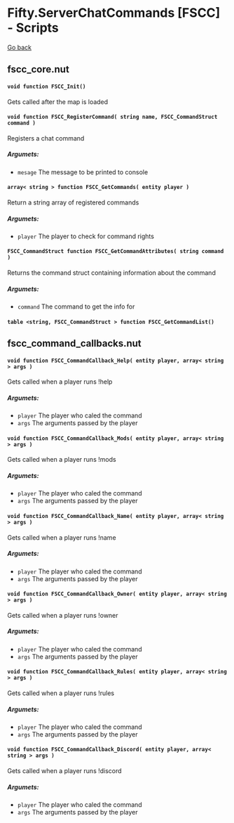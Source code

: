 # Fifty.ServerChatCommands [FSCC] - Scripts
[Go back](./docs_index.md)


## fscc_core.nut

#### `void function FSCC_Init()`

Gets called after the map is loaded

#### `void function FSCC_RegisterCommand( string name, FSCC_CommandStruct command )`

Registers a chat command
##### Argumets:
- `mesage` The message to be printed to console

#### `array< string > function FSCC_GetCommands( entity player )`

Return a string array of registered commands
##### Argumets:
- `player` The player to check for command rights

#### `FSCC_CommandStruct function FSCC_GetCommandAttributes( string command )`

Returns the command struct containing information about the command
##### Argumets:
- `command` The command to get the info for

#### `table <string, FSCC_CommandStruct > function FSCC_GetCommandList()`


## fscc_command_callbacks.nut

#### `void function FSCC_CommandCallback_Help( entity player, array< string > args )`

Gets called when a player runs !help
##### Argumets:
- `player` The player who caled the command
- `args` The arguments passed by the player

#### `void function FSCC_CommandCallback_Mods( entity player, array< string > args )`

Gets called when a player runs !mods
##### Argumets:
- `player` The player who caled the command
- `args` The arguments passed by the player

#### `void function FSCC_CommandCallback_Name( entity player, array< string > args )`

Gets called when a player runs !name
##### Argumets:
- `player` The player who caled the command
- `args` The arguments passed by the player

#### `void function FSCC_CommandCallback_Owner( entity player, array< string > args )`

Gets called when a player runs !owner
##### Argumets:
- `player` The player who caled the command
- `args` The arguments passed by the player

#### `void function FSCC_CommandCallback_Rules( entity player, array< string > args )`

Gets called when a player runs !rules
##### Argumets:
- `player` The player who caled the command
- `args` The arguments passed by the player

#### `void function FSCC_CommandCallback_Discord( entity player, array< string > args )`

Gets called when a player runs !discord
##### Argumets:
- `player` The player who caled the command
- `args` The arguments passed by the player

